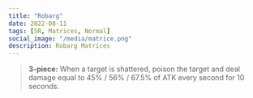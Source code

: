 ```yaml
---
title: "Robarg"
date: 2022-08-11
tags: [SR, Matrices, Normal]
social_image: "/media/matrice.png"
description: Robarg Matrices
---
```


> **3-piece:** When a target is shattered, poison the target and deal damage equal to 45% / 56% / 67.5% of ATK every second for 10 seconds.
